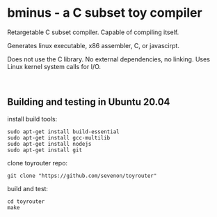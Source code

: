 # bminus - a C subset toy compiler

Retargetable C subset compiler. Capable of compiling itself.

Generates linux executable, x86 assembler, C, or javascirpt.

Does not use the C library. No external dependencies, no linking. Uses Linux kernel system calls for I/O.

<br>

## Building and testing in Ubuntu 20.04

install build tools:
```
sudo apt-get install build-essential
sudo apt-get install gcc-multilib
sudo apt-get install nodejs
sudo apt-get install git
```

clone toyrouter repo:
```
git clone "https://github.com/sevenon/toyrouter"
```

build and test:
```
cd toyrouter
make
```
